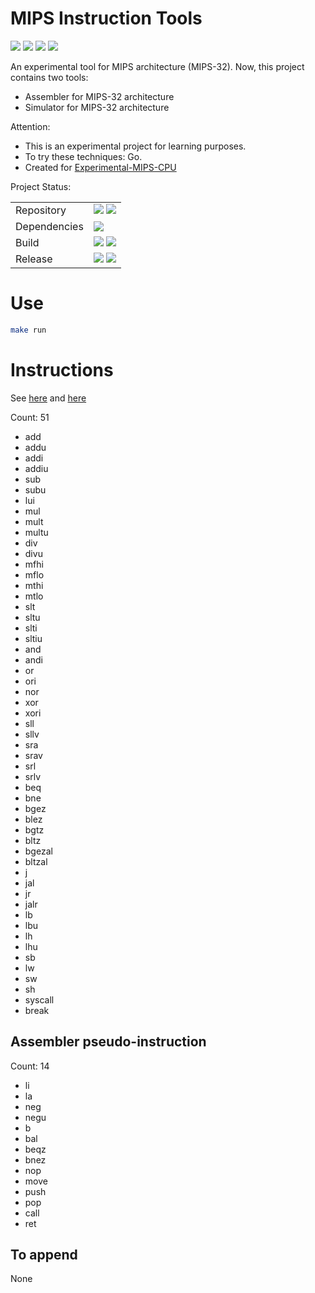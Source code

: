 # MIPS Instruction Tools

[![](https://img.shields.io/github/stars/StardustDL/MIPS-Instruction-Tools.svg?style=social&label=Stars)](https://github.com/StardustDL/MIPS-Instruction-Tools) [![](https://img.shields.io/github/forks/StardustDL/MIPS-Instruction-Tools.svg?style=social&label=Fork)](https://github.com/StardustDL/MIPS-Instruction-Tools) ![](http://progressed.io/bar/60?title=developing) [![](https://img.shields.io/github/license/StardustDL/MIPS-Instruction-Tools.svg)](https://github.com/StardustDL/MIPS-Instruction-Tools/blob/master/LICENSE)

An experimental tool for MIPS architecture (MIPS-32). Now, this project contains two tools:

- Assembler for MIPS-32 architecture
- Simulator for MIPS-32 architecture

Attention:

- This is an experimental project for learning purposes.
- To try these techniques: Go.
- Created for [Experimental-MIPS-CPU](https://github.com/StardustDL/Experimental-MIPS-CPU) 

Project Status:

|||
|-|-|
|Repository|[![](https://img.shields.io/github/issues/StardustDL/MIPS-Instruction-Tools.svg)](https://github.com/StardustDL/MIPS-Instruction-Tools/issues/) [![](https://img.shields.io/github/issues-pr/StardustDL/MIPS-Instruction-Tools.svg)](https://github.com/StardustDL/MIPS-Instruction-Tools/pulls/)|
|Dependencies|![](https://img.shields.io/librariesio/github/StardustDL/MIPS-Instruction-Tools.svg)|
|Build|[![](https://img.shields.io/travis/StardustDL/MIPS-Instruction-Tools/master.svg?label=master)](https://travis-ci.org/StardustDL/MIPS-Instruction-Tools) ![](https://img.shields.io/travis/StardustDL/MIPS-Instruction-Tools/dev.svg?label=dev)|
|Release|[![](https://img.shields.io/github/release-pre/StardustDL/MIPS-Instruction-Tools.svg)](https://github.com/StardustDL/MIPS-Instruction-Tools/releases/latest/) [![](https://img.shields.io/github/tag/StardustDL/MIPS-Instruction-Tools.svg)](https://github.com/StardustDL/MIPS-Instruction-Tools/tags)|

# Use

```sh
make run
```

# Instructions

See [here](https://www.mips.com/?do-download=mips32-instruction-set-quick-reference-v1-01) and [here](https://www.mips.com/products/architectures/mips32-3/)

Count: 51

- add
- addu
- addi
- addiu
- sub
- subu
- lui
- mul
- mult
- multu
- div
- divu
- mfhi
- mflo
- mthi
- mtlo
- slt
- sltu
- slti
- sltiu
- and
- andi
- or
- ori
- nor
- xor
- xori
- sll
- sllv
- sra
- srav
- srl
- srlv
- beq
- bne
- bgez
- blez
- bgtz
- bltz
- bgezal
- bltzal
- j
- jal
- jr
- jalr
- lb
- lbu
- lh
- lhu
- sb
- lw
- sw
- sh
- syscall
- break

## Assembler pseudo-instruction

Count: 14

- li
- la
- neg
- negu
- b
- bal
- beqz
- bnez
- nop
- move
- push
- pop
- call
- ret

## To append

None
